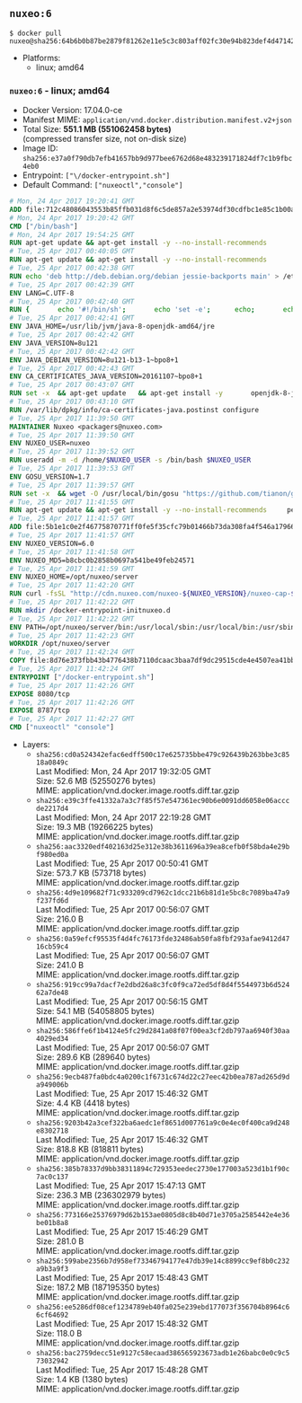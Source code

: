 ## `nuxeo:6`

```console
$ docker pull nuxeo@sha256:64b6b0b87be2879f81262e11e5c3c803aff02fc30e94b823def4d47142ec867d
```

-	Platforms:
	-	linux; amd64

### `nuxeo:6` - linux; amd64

-	Docker Version: 17.04.0-ce
-	Manifest MIME: `application/vnd.docker.distribution.manifest.v2+json`
-	Total Size: **551.1 MB (551062458 bytes)**  
	(compressed transfer size, not on-disk size)
-	Image ID: `sha256:e37a0f790db7efb41657bb9d977bee6762d68e483239171824df7c1b9fbc4eb0`
-	Entrypoint: `["\/docker-entrypoint.sh"]`
-	Default Command: `["nuxeoctl","console"]`

```dockerfile
# Mon, 24 Apr 2017 19:20:41 GMT
ADD file:712c48086043553b85ffb031d8f6c5de857a2e53974df30cdfbc1e85c1b00a25 in / 
# Mon, 24 Apr 2017 19:20:42 GMT
CMD ["/bin/bash"]
# Mon, 24 Apr 2017 19:54:25 GMT
RUN apt-get update && apt-get install -y --no-install-recommends 		ca-certificates 		curl 		wget 	&& rm -rf /var/lib/apt/lists/*
# Tue, 25 Apr 2017 00:40:05 GMT
RUN apt-get update && apt-get install -y --no-install-recommends 		bzip2 		unzip 		xz-utils 	&& rm -rf /var/lib/apt/lists/*
# Tue, 25 Apr 2017 00:42:38 GMT
RUN echo 'deb http://deb.debian.org/debian jessie-backports main' > /etc/apt/sources.list.d/jessie-backports.list
# Tue, 25 Apr 2017 00:42:39 GMT
ENV LANG=C.UTF-8
# Tue, 25 Apr 2017 00:42:40 GMT
RUN { 		echo '#!/bin/sh'; 		echo 'set -e'; 		echo; 		echo 'dirname "$(dirname "$(readlink -f "$(which javac || which java)")")"'; 	} > /usr/local/bin/docker-java-home 	&& chmod +x /usr/local/bin/docker-java-home
# Tue, 25 Apr 2017 00:42:41 GMT
ENV JAVA_HOME=/usr/lib/jvm/java-8-openjdk-amd64/jre
# Tue, 25 Apr 2017 00:42:42 GMT
ENV JAVA_VERSION=8u121
# Tue, 25 Apr 2017 00:42:42 GMT
ENV JAVA_DEBIAN_VERSION=8u121-b13-1~bpo8+1
# Tue, 25 Apr 2017 00:42:43 GMT
ENV CA_CERTIFICATES_JAVA_VERSION=20161107~bpo8+1
# Tue, 25 Apr 2017 00:43:07 GMT
RUN set -x 	&& apt-get update 	&& apt-get install -y 		openjdk-8-jre-headless="$JAVA_DEBIAN_VERSION" 		ca-certificates-java="$CA_CERTIFICATES_JAVA_VERSION" 	&& rm -rf /var/lib/apt/lists/* 	&& [ "$JAVA_HOME" = "$(docker-java-home)" ]
# Tue, 25 Apr 2017 00:43:10 GMT
RUN /var/lib/dpkg/info/ca-certificates-java.postinst configure
# Tue, 25 Apr 2017 11:39:50 GMT
MAINTAINER Nuxeo <packagers@nuxeo.com>
# Tue, 25 Apr 2017 11:39:50 GMT
ENV NUXEO_USER=nuxeo
# Tue, 25 Apr 2017 11:39:52 GMT
RUN useradd -m -d /home/$NUXEO_USER -s /bin/bash $NUXEO_USER
# Tue, 25 Apr 2017 11:39:53 GMT
ENV GOSU_VERSION=1.7
# Tue, 25 Apr 2017 11:39:57 GMT
RUN set -x 	&& wget -O /usr/local/bin/gosu "https://github.com/tianon/gosu/releases/download/$GOSU_VERSION/gosu-$(dpkg --print-architecture)" 	&& wget -O /usr/local/bin/gosu.asc "https://github.com/tianon/gosu/releases/download/$GOSU_VERSION/gosu-$(dpkg --print-architecture).asc" 	&& export GNUPGHOME="$(mktemp -d)" 	&& gpg --keyserver ha.pool.sks-keyservers.net --recv-keys B42F6819007F00F88E364FD4036A9C25BF357DD4 	&& gpg --batch --verify /usr/local/bin/gosu.asc /usr/local/bin/gosu 	&& rm -r "$GNUPGHOME" /usr/local/bin/gosu.asc 	&& chmod +x /usr/local/bin/gosu 	&& gosu nobody true
# Tue, 25 Apr 2017 11:41:55 GMT
RUN apt-get update && apt-get install -y --no-install-recommends     perl     locales     pwgen     imagemagick     ffmpeg2theora     ufraw     poppler-utils     libreoffice     libwpd-tools     exiftool     ghostscript  && rm -rf /var/lib/apt/lists/*
# Tue, 25 Apr 2017 11:41:57 GMT
ADD file:5b1e1c0e2f46775870771ff0fe5f35cfc79b01466b73da308fa4f546a1796610 in /etc/ImageMagick/policy.xml 
# Tue, 25 Apr 2017 11:41:57 GMT
ENV NUXEO_VERSION=6.0
# Tue, 25 Apr 2017 11:41:58 GMT
ENV NUXEO_MD5=b8cbc0b2858b0697a541be49feb24571
# Tue, 25 Apr 2017 11:41:59 GMT
ENV NUXEO_HOME=/opt/nuxeo/server
# Tue, 25 Apr 2017 11:42:20 GMT
RUN curl -fsSL "http://cdn.nuxeo.com/nuxeo-${NUXEO_VERSION}/nuxeo-cap-${NUXEO_VERSION}-tomcat.zip" -o /tmp/nuxeo-distribution-tomcat.zip     && echo "$NUXEO_MD5 /tmp/nuxeo-distribution-tomcat.zip" | md5sum -c -     && mkdir -p /tmp/nuxeo-distribution $(dirname $NUXEO_HOME)     && unzip -q -d /tmp/nuxeo-distribution /tmp/nuxeo-distribution-tomcat.zip     && DISTDIR=$(/bin/ls /tmp/nuxeo-distribution | head -n 1)     && mv /tmp/nuxeo-distribution/$DISTDIR $NUXEO_HOME     && sed -i -e "s/^org.nuxeo.distribution.package.*/org.nuxeo.distribution.package=docker/" $NUXEO_HOME/templates/common/config/distribution.properties     && rm -rf /tmp/nuxeo-distribution*     && chmod +x $NUXEO_HOME/bin/*ctl $NUXEO_HOME/bin/*.sh
# Tue, 25 Apr 2017 11:42:22 GMT
RUN mkdir /docker-entrypoint-initnuxeo.d
# Tue, 25 Apr 2017 11:42:22 GMT
ENV PATH=/opt/nuxeo/server/bin:/usr/local/sbin:/usr/local/bin:/usr/sbin:/usr/bin:/sbin:/bin
# Tue, 25 Apr 2017 11:42:23 GMT
WORKDIR /opt/nuxeo/server
# Tue, 25 Apr 2017 11:42:24 GMT
COPY file:8d76e373fbb43b4776438b7110dcaac3baa7df9dc29515cde4e4507ea41bb412 in / 
# Tue, 25 Apr 2017 11:42:24 GMT
ENTRYPOINT ["/docker-entrypoint.sh"]
# Tue, 25 Apr 2017 11:42:26 GMT
EXPOSE 8080/tcp
# Tue, 25 Apr 2017 11:42:26 GMT
EXPOSE 8787/tcp
# Tue, 25 Apr 2017 11:42:27 GMT
CMD ["nuxeoctl" "console"]
```

-	Layers:
	-	`sha256:cd0a524342efac6edff500c17e625735bbe479c926439b263bbe3c8518a0849c`  
		Last Modified: Mon, 24 Apr 2017 19:32:05 GMT  
		Size: 52.6 MB (52550276 bytes)  
		MIME: application/vnd.docker.image.rootfs.diff.tar.gzip
	-	`sha256:e39c3ffe41332a7a3c7f85f57e547361ec90b6e0091dd6058e06acccde2217d4`  
		Last Modified: Mon, 24 Apr 2017 22:19:28 GMT  
		Size: 19.3 MB (19266225 bytes)  
		MIME: application/vnd.docker.image.rootfs.diff.tar.gzip
	-	`sha256:aac3320edf402163d25e312e38b3611696a39ea8cefb0f58bda4e29bf980ed0a`  
		Last Modified: Tue, 25 Apr 2017 00:50:41 GMT  
		Size: 573.7 KB (573718 bytes)  
		MIME: application/vnd.docker.image.rootfs.diff.tar.gzip
	-	`sha256:4d9e109682f71c933209cd7962c1dcc21b6b81d1e5bc8c7089ba47a9f237fd6d`  
		Last Modified: Tue, 25 Apr 2017 00:56:07 GMT  
		Size: 216.0 B  
		MIME: application/vnd.docker.image.rootfs.diff.tar.gzip
	-	`sha256:0a59efcf95535f4d4fc76173fde32486ab50fa8fbf293afae9412d4716cb59c4`  
		Last Modified: Tue, 25 Apr 2017 00:56:07 GMT  
		Size: 241.0 B  
		MIME: application/vnd.docker.image.rootfs.diff.tar.gzip
	-	`sha256:919cc99a7dacf7e2dbd26a8c3fc0f9ca72ed5df8d4f5544973b6d52462a7de48`  
		Last Modified: Tue, 25 Apr 2017 00:56:15 GMT  
		Size: 54.1 MB (54058805 bytes)  
		MIME: application/vnd.docker.image.rootfs.diff.tar.gzip
	-	`sha256:586ffe6f1b4124e5fc29d2841a08f07f00ea3cf2db797aa6940f30aa4029ed34`  
		Last Modified: Tue, 25 Apr 2017 00:56:07 GMT  
		Size: 289.6 KB (289640 bytes)  
		MIME: application/vnd.docker.image.rootfs.diff.tar.gzip
	-	`sha256:9ecb487fa0bdc4a0200c1f6731c674d22c27eec42b0ea787ad265d9da949006b`  
		Last Modified: Tue, 25 Apr 2017 15:46:32 GMT  
		Size: 4.4 KB (4418 bytes)  
		MIME: application/vnd.docker.image.rootfs.diff.tar.gzip
	-	`sha256:9203b42a3cef322ba6aedc1ef8651d007761a9c0e4ec0f400ca9d248e8302718`  
		Last Modified: Tue, 25 Apr 2017 15:46:32 GMT  
		Size: 818.8 KB (818811 bytes)  
		MIME: application/vnd.docker.image.rootfs.diff.tar.gzip
	-	`sha256:385b78337d9bb38311894c729353eedec2730e177003a523d1b1f90c7ac0c137`  
		Last Modified: Tue, 25 Apr 2017 15:47:13 GMT  
		Size: 236.3 MB (236302979 bytes)  
		MIME: application/vnd.docker.image.rootfs.diff.tar.gzip
	-	`sha256:773166e25376979d62b153ae0805d8c8b40d71e3705a2585442e4e36be01b8a8`  
		Last Modified: Tue, 25 Apr 2017 15:46:29 GMT  
		Size: 281.0 B  
		MIME: application/vnd.docker.image.rootfs.diff.tar.gzip
	-	`sha256:599abe2356b7d958ef73346794177e47db39e14c8899cc9ef8b0c232a9b3a9f3`  
		Last Modified: Tue, 25 Apr 2017 15:48:43 GMT  
		Size: 187.2 MB (187195350 bytes)  
		MIME: application/vnd.docker.image.rootfs.diff.tar.gzip
	-	`sha256:ee5286df08cef1234789eb40fa025e239ebd177073f356704b8964c66cf64692`  
		Last Modified: Tue, 25 Apr 2017 15:48:32 GMT  
		Size: 118.0 B  
		MIME: application/vnd.docker.image.rootfs.diff.tar.gzip
	-	`sha256:bac2759decc51e9127c58ecaad386565923673adb1e26babc0e0c9c573032942`  
		Last Modified: Tue, 25 Apr 2017 15:48:28 GMT  
		Size: 1.4 KB (1380 bytes)  
		MIME: application/vnd.docker.image.rootfs.diff.tar.gzip
